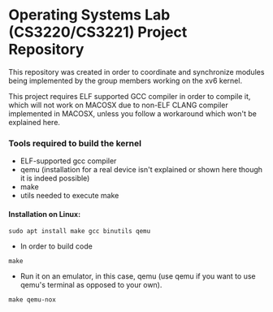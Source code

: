 # Operating Systems Lab (CS3220/CS3221) Project Repository
This repository was created in order to coordinate and synchronize modules being implemented by the group members working on the xv6 kernel.

This project requires ELF supported GCC compiler in order to compile it, which will not work on MACOSX due to non-ELF CLANG compiler implemented in MACOSX, unless you follow a workaround which won't be explained here.

### Tools required to build the kernel

- ELF-supported gcc compiler
- qemu (installation for a real device isn't explained or shown here though it is indeed possible)
- make
- utils needed to execute make

#### Installation on Linux:

```
sudo apt install make gcc binutils qemu
```


- In order to build code
```
make
```
- Run it on an emulator, in this case, qemu (use qemu if you want to use qemu's terminal as opposed to your own).
```
make qemu-nox
```
